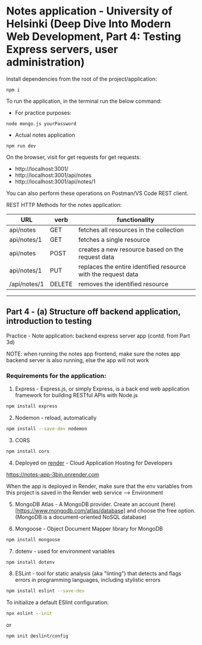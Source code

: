 # Notes application - University of Helsinki (Deep Dive Into Modern Web Development, Part 4: Testing Express servers, user administration)

Install dependencies from the root of the project/application:

```
npm i
```

To run the application, in the terminal run the below command:

- For practice purposes:

```
node mongo.js yourPassword
```

- Actual notes application

```
npm run dev
```

On the browser, visit for get requests for get requests:

- http://localhost:3001/
- http://localhost:3001/api/notes
- http://localhost:3001/api/notes/1

You can also perform these operations on Postman/VS Code REST client.

REST HTTP Methods for the notes application:

| URL          | verb   | functionality                                                 |
| ------------ | ------ | ------------------------------------------------------------- |
| api/notes    | GET    | fetches all resources in the collection                       |
| api/notes/1  | GET    | fetches a single resource                                     |
| api/notes    | POST   | creates a new resource based on the request data              |
| api/notes/1  | PUT    | replaces the entire identified resource with the request data |
| /api/notes/1 | DELETE | removes the identified resource                               |

---

## Part 4 - (a) Structure off backend application, introduction to testing

Practice - Note application: backend express server app (contd. from Part 3d)

NOTE: when running the notes app frontend, make sure the notes app backend server is also running, else the app will not work

### Requirements for the application:

1. Express - Express.js, or simply Express, is a back end web application framework for building RESTful APIs with Node.js

```bash
npm install express
```

2. Nodemon - reload, automatically

```bash
npm install --save-dev nodemon
```

3. CORS

```bash
npm install cors
```

4. Deployed on [render](https://render.com/) - Cloud Application Hosting for Developers

https://notes-app-3bjn.onrender.com

When the app is deployed in Render, make sure that the env variables from this project is saved in the Render web service --> Environment

5. MongoDB Atlas - A MongoDB provider. Create an account (here)[https://www.mongodb.com/atlas/database] and choose the free option. (MongoDB is a document-oriented NoSQL database)

6. Mongoose - Object Document Mapper library for MongoDB

```bash
npm install mongoose
```

7. dotenv - used for environment variables

```bash
npm install dotenv
```

8. ESLint - tool for static analysis (aka "linting") that detects and flags errors in programming languages, including stylistic errors

```bash
npm install eslint --save-dev
```

To initialize a default ESlint configuration:

```bash
npx eslint --init
```

or

```bash
npm init @eslint/config
```
